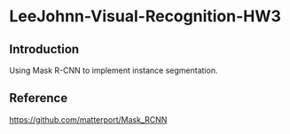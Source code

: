 # LeeJohnn-Visual-Recognition-HW3

## Introduction
Using Mask R-CNN to implement instance segmentation.
## Reference
https://github.com/matterport/Mask_RCNN
